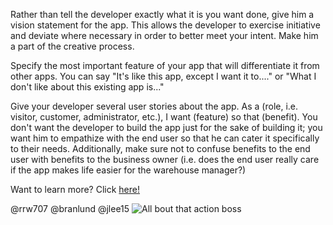 Rather than tell the developer exactly what it is you want done, give him a vision statement for the app. This allows the developer to exercise initiative and deviate where necessary in order to better meet your intent. Make him a part of the creative process.

Specify the most important feature of your app that will differentiate it from other apps. You can say "It's like this app, except I want it to...." or "What I don't like about this existing app is..."

Give your developer several user stories about the app. As a (role, i.e. visitor, customer, administrator, etc.), I want (feature) so that (benefit). You don't want the developer to build the app just for the sake of building it; you want him to empathize with the end user so that he can cater it specifically to their needs. Additionally, make sure not to confuse benefits to the end user with benefits to the business owner (i.e. does the end user really care if the app makes life easier for the warehouse manager?)

Want to learn more? Click [here!](http://www.entrepreneur.com/article/224816)

@rrw707 @branlund @jlee15
![All bout that action boss](http://wunderlandhome.com/wp-content/uploads/2012/10/dont-tell-people.jpg)
